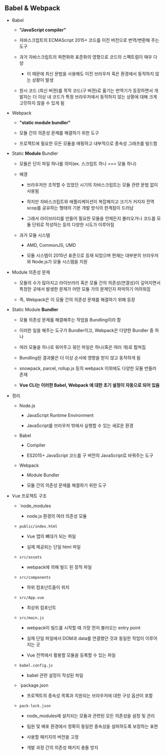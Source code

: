 ## Babel & Webpack

* Babel
  
  * **"JavaScript compiler"**
  
  * 자바스크립트의 ECMAScript 2015+ 코드를 이전 버전으로 번역/변환해 주는 도구
  
  * 과거 자바스크립트의 파편화와 표준화의 영향으로 코드의 스펙트럼이 매우 다양
    
    * 이 때문에 최신 문법을 사용해도 이전 브라우저 혹은 환경에서 동작하지 않는 상황이 발생
  
  * 원시 코드 (최신 버젼)를 목적 코드(구 버젼)로 옮기는 번역기가 등장하면서 개발자는 더 이상 내 코드가 특정 브라우저에서 동작하지 않는 상황에 대해 크게 고민하지 않을 수 있게 됨

* Webpack
  
  * **"static module bundler"**
  
  * 모듈 간의 의존성 문제를 해결하기 위한 도구
  
  * 프로젝트에 필요한 모든 모듈을 매핑하고 내부적으로 종속성 그래프를 빌드함

* Static **Module**  Bundler
  
  * 모듈은 단지 파일 하나를 의미(ex. 스크립트 하나 === 모듈 하나)
  
  * 배경
    
    * 브라우저만 조작할 수 있었던 시기의 자바스크립트는 모듈 관련 문법 없이 사용됨
    
    * 하지만 자바스크립트와 애플리케이션이 복잡해지고 크기가 커지자 전역 scop를 공유하는 형태의 기본 개발 방식의 한계점이 드러남
    
    * 그래서 라이브러리를 만들어 필요한 모듈을 언제든지 불러오거나 코드를 모듈 단위로 작성하는 등의 다양한 시도가 이루어짐
  
  * 과거 모듈 시스템
    
    * AMD, CommonJS, UMD
    
    * 모듈 시스템이 2015년 표준으로 등재 되었으며 현재는 대부분의 브라우저와 Node.js가 모듈 시스템을 지원

* Module 의존성 문제
  
  * 모듈의 수가 많아지고 라이브러리 혹은 모듈 간의 의존성(연결성)이 깊어지면서 특정한 곳에서 발생한 문제가 어떤 모듈 가의 문제인지 파악하기 어려워짐
  
  * 즉, Webpack은 이 모듈 간의 의존성 문제를 해결하기 위해 등장

* Static Module **Bundler**
  
  * 모듈 의존성 문제를 해결해주는 작업을 Bundling이라 함
  
  * 이러한 일을 해주는 도구가 Bundler이고, Webpack은 다양한 Bundler 중 하나
  
  * 여러 모듈을 하나로 묶어주고 묶인 파일은 하나(혹은 여러 개)로  합쳐짐
  
  * Bundling된 결과물은 더 이상 순서에 영향을 받지 않고 동작하게 됨
  
  * snowpack, parcel, rollup.js 등의 webpack 이외에도 다양한 모듈 번들러 존재
  
  * **Vue CLI는 이러한 Babel, Webpack 에 대한 초기 설정이 자동으로 되어 있음**

* 정리
  
  * Node.js
    
    * JavaScript Runtime Environment
    
    * JavaScript를 브라우저 밖에서 실행할 수 있는 새로운 환경
  
  * Babel
    
    * Compiler
    
    * ES2015+ JavaScript 코드를 구 버전의 JavaScript로 바꿔주는 도구
  
  * Webpack
    
    * Module Bundler
    
    * 모듈 간의 의존성 문제를 해결하기 위한 도구

* Vue 프로젝트 구조
  
  * `node_modules
    
    * node.js 환경의 여러 의존성 모듈
  
  * `public/index.html`
    
    * Vue 앱의 뼈대가 되는 파일
    
    * 실제 제공되는 단일 html 파일
  
  * `src/assets`
    
    * webpack에 의해 빌드 된 정적 파일
  
  * `src/components`
    
    * 하위 컴포넌트들이 위치
  
  * `src/App.vue`
    
    * 최상위 컴포넌트
  
  * `src/main.js`
    
    * webpack이 빌드를 시작할 때 가장 먼저 불러오는 entry point
    
    * 실제 단일 파일에서 DOM과 data를 연결했던 것과 동일한 작업이 이루어지는 곳
    
    * Vue 전역에서 활용할 모듈을 등록할 수 있는 파일
  
  * `babel.config.js`
    
    * babel 관련 설정이 작성된 파일
  
  * `package.json
    
    * 프로젝트의 종속성 목록과 지원되는 브라우저에 대한 구성 옵션이 포함
  
  * `pack-lock.json`
    
    * node_modules에 설치되는 모듈과 관련된 모든 의존성을 설정 및 관리
    
    * 팀원 및 배포 환경에서 정확히 동일한 종속성을 설피하도록 보장하는 표현
    
    * 사용할 패키지의 버전을 고정
    
    * 개발 과정 간의 의존성 패키지 충돌 방지
